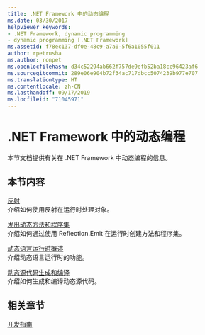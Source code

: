 ```yaml
---
title: .NET Framework 中的动态编程
ms.date: 03/30/2017
helpviewer_keywords:
- .NET Framework, dynamic programming
- dynamic programming [.NET Framework]
ms.assetid: f78ec137-df0e-48c9-a7a0-5f6a1055f011
author: rpetrusha
ms.author: ronpet
ms.openlocfilehash: d34c52294ab662f757de9efb52ba18cc96423af6
ms.sourcegitcommit: 289e06e904b72f34ac717dbcc5074239b977e707
ms.translationtype: HT
ms.contentlocale: zh-CN
ms.lasthandoff: 09/17/2019
ms.locfileid: "71045971"
---
```

# <a name="dynamic-programming-in-the-net-framework"></a>.NET Framework 中的动态编程
本节文档提供有关在 .NET Framework 中动态编程的信息。  
  
## <a name="in-this-section"></a>本节内容  
 [反射](reflection.md)  
 介绍如何使用反射在运行时处理对象。  
  
 [发出动态方法和程序集](emitting-dynamic-methods-and-assemblies.md)  
 介绍如何通过使用 Reflection.Emit 在运行时创建方法和程序集。  
  
 [动态语言运行时概述](dynamic-language-runtime-overview.md)  
 介绍动态语言运行时的功能。  
  
 [动态源代码生成和编译](dynamic-source-code-generation-and-compilation.md)  
 介绍如何生成和编译动态源代码。  
  
## <a name="related-sections"></a>相关章节  
 [开发指南](../development-guide.md)  
